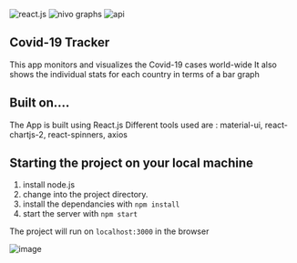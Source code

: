 <p>
  <img src="https://img.shields.io/badge/client-React.js-blue" alt="react.js" />
  <img src="https://img.shields.io/badge/graphs-nivo-orange" alt="nivo graphs" />
  <img src="https://img.shields.io/badge/api-covid19india.org-yellow" alt="api" />
</p>

## Covid-19 Tracker

This app monitors and visualizes the Covid-19 cases world-wide
It also shows the individual stats for each country in terms of a bar graph

## Built on.... 
The App is built using React.js
Different tools used are : material-ui, react-chartjs-2, react-spinners, axios

## Starting the project on your local machine
1. install node.js
2. change into the project directory.
3. install the dependancies with ``` npm install ```
4. start the server with ``` npm start ```

The project will run on ``` localhost:3000 ``` in the browser

![image](https://drive.google.com/uc?export=view&id=1dBIDZ6sYl2nL-XGjudMuEFmVowZgf1Dz)


